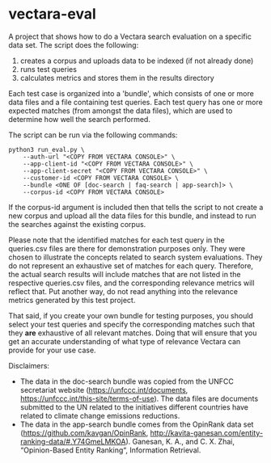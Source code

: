 # vectara-eval
A project that shows how to do a Vectara search evaluation on a specific data set. The script does the following:
1. creates a corpus and uploads data to be indexed (if not already done)
2. runs test queries
3. calculates metrics and stores them in the results directory

Each test case is organized into a 'bundle', which consists of one or more data files and a file containing test 
queries. Each test query has one or more expected matches (from amongst the data files), which are used to determine 
how well the search performed.

The script can be run via the following commands:
```
python3 run_eval.py \
    --auth-url "<COPY FROM VECTARA CONSOLE>" \
    --app-client-id "<COPY FROM VECTARA CONSOLE>" \
    --app-client-secret "<COPY FROM VECTARA CONSOLE>" \
    --customer-id <COPY FROM VECTARA CONSOLE> \
    --bundle <ONE OF [doc-search | faq-search | app-search]> \
    --corpus-id <COPY FROM VECTARA CONSOLE>
```

If the corpus-id argument is included then that tells the script to not create a new corpus and upload all the data 
files for this bundle, and instead to run the searches against the existing corpus.

Please note that the identified matches for each test query in the queries.csv files are there for demonstration
purposes only. They were chosen to illustrate the concepts related to search system evaluations.
They do not represent an exhaustive set of matches for each query. Therefore, the actual search results
will include matches that are not listed in the respective queries.csv files, and the corresponding relevance metrics
will reflect that. Put another way, do not read anything into the relevance metrics generated by this test project.

That said, if you create your own bundle for testing purposes, you should select your test queries and specify the 
corresponding matches such that they **are** exhaustive of all relevant matches. Doing that will ensure that you get 
an accurate understanding of what type of relevance Vectara can provide for your use case.

Disclaimers:
* The data in the doc-search bundle was copied from the UNFCC secretariat website (https://unfccc.int/documents, https://unfccc.int/this-site/terms-of-use). The data files are documents submitted to the UN related to the initiatives different countries have related to climate change emissions reductions.
* The data in the app-search bundle comes from the OpinRank data set (https://github.com/kavgan/OpinRank, http://kavita-ganesan.com/entity-ranking-data/#.Y74GmeLMKOA). Ganesan, K. A., and C. X. Zhai, “Opinion-Based Entity Ranking“, Information Retrieval.